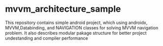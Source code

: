 # mvvm_architecture_sample
This repository contains simple android project, which using androidx, MVVM,Databinding, and NAVIGATION classes for solving MVVM navigation problem.
It also describes modular pakage structure for better project undestanding and compiler performance
